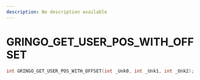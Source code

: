 ```yaml
---
description: No description available 
---
```


# GRINGO_GET_USER_POS_WITH_OFFSET

```cpp
int GRINGO_GET_USER_POS_WITH_OFFSET(int _Unk0, int _Unk1, int _Unk2);
```